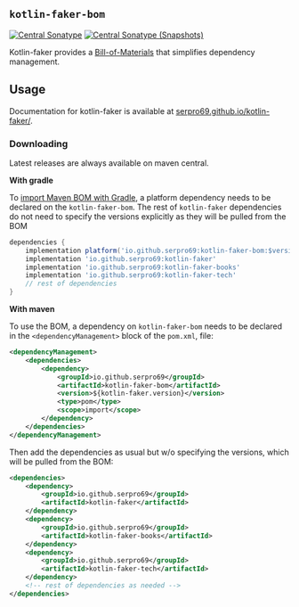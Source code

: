 ## `kotlin-faker-bom`

[![Central Sonatype](https://img.shields.io/maven-central/v/io.github.serpro69/kotlin-faker-bom?style=for-the-badge&logo=apachemaven&label=release-version&color=blue)](https://central.sonatype.com/artifact/io.github.serpro69/kotlin-faker-bom)
[![Central Sonatype (Snapshots)](https://img.shields.io/maven-metadata/v?metadataUrl=https%3A%2F%2Fcentral.sonatype.com%2Frepository%2Fmaven-snapshots%2Fio%2Fgithub%2Fserpro69%2Fkotlin-faker-bom%2Fmaven-metadata.xml&strategy=highestVersion&style=for-the-badge&logo=apachemaven&label=snapshot-version&color=yellow)](https://central.sonatype.com/service/rest/repository/browse/maven-snapshots/io/github/serpro69/kotlin-faker/)

Kotlin-faker provides a [Bill-of-Materials](https://maven.apache.org/guides/introduction/introduction-to-dependency-mechanism.html#bill-of-materials-bom-poms) that simplifies dependency management.

## Usage

Documentation for kotlin-faker is available at [serpro69.github.io/kotlin-faker/](https://serpro69.github.io/kotlin-faker/).

### Downloading

Latest releases are always available on maven central.

**With gradle**

To [import Maven BOM with Gradle](https://docs.gradle.org/current/userguide/platforms.html#sub:bom_import), a platform dependency needs to be declared on the `kotlin-faker-bom`. The rest of `kotlin-faker` dependencies do not need to specify the versions explicitly as they will be pulled from the BOM

```groovy
dependencies {
    implementation platform('io.github.serpro69:kotlin-faker-bom:$version')
    implementation 'io.github.serpro69:kotlin-faker'
    implementation 'io.github.serpro69:kotlin-faker-books'
    implementation 'io.github.serpro69:kotlin-faker-tech'
    // rest of dependencies
}
```  

**With maven**

To use the BOM, a dependency on `kotlin-faker-bom` needs to be declared in the `<dependencyManagement>` block of the `pom.xml`, file:

```xml
<dependencyManagement>
    <dependencies>
        <dependency>
            <groupId>io.github.serpro69</groupId>
            <artifactId>kotlin-faker-bom</artifactId>
            <version>${kotlin-faker.version}</version>
            <type>pom</type>
            <scope>import</scope>
        </dependency>
    </dependencies>
</dependencyManagement>
```

Then add the dependencies as usual but w/o specifying the versions, which will be pulled from the BOM:

```xml
<dependencies>
    <dependency>
        <groupId>io.github.serpro69</groupId>
        <artifactId>kotlin-faker</artifactId>
    </dependency>
    <dependency>
        <groupId>io.github.serpro69</groupId>
        <artifactId>kotlin-faker-books</artifactId>
    </dependency>
    <dependency>
        <groupId>io.github.serpro69</groupId>
        <artifactId>kotlin-faker-tech</artifactId>
    </dependency>
    <!-- rest of dependencies as needed -->
</dependencies>
```  
